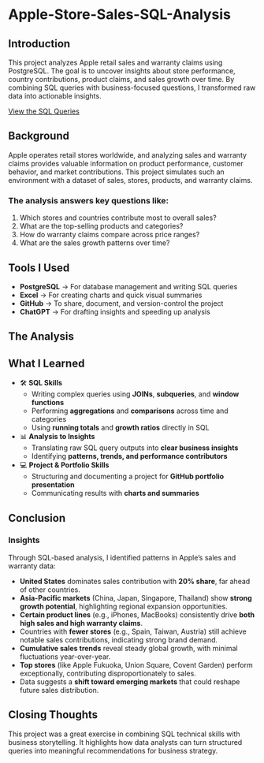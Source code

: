 # Apple-Store-Sales-SQL-Analysis
## Introduction
This project analyzes Apple retail sales and warranty claims using PostgreSQL. The goal is to uncover insights about store performance, country contributions, product claims, and sales growth over time. By combining SQL queries with business-focused questions, I transformed raw data into actionable insights.

[View the SQL Queries](apple_sale_analysis.sql)
## Background
Apple operates retail stores worldwide, and analyzing sales and warranty claims provides valuable information on product performance, customer behavior, and market contributions. This project simulates such an environment with a dataset of sales, stores, products, and warranty claims.

### The analysis answers key questions like:

1. Which stores and countries contribute most to overall sales?
2. What are the top-selling products and categories?
3. How do warranty claims compare across price ranges?
4. What are the sales growth patterns over time?
## Tools I Used
- **PostgreSQL** → For database management and writing SQL queries 
- **Excel** → For creating charts and quick visual summaries  
- **GitHub** → To share, document, and version-control the project  
- **ChatGPT** → For drafting insights and speeding up analysis 
## The Analysis
## What I Learned
- 🛠️ **SQL Skills**  
  - Writing complex queries using **JOINs**, **subqueries**, and **window functions**  
  - Performing **aggregations** and **comparisons** across time and categories  
  - Using **running totals** and **growth ratios** directly in SQL  
- 📊 **Analysis to Insights**  
  - Translating raw SQL query outputs into **clear business insights**  
  - Identifying **patterns, trends, and performance contributors**  
- 💻 **Project & Portfolio Skills**  
  - Structuring and documenting a project for **GitHub portfolio presentation**  
  - Communicating results with **charts and summaries**  

## Conclusion
### Insights
Through SQL-based analysis, I identified patterns in Apple’s sales and warranty data:

- **United States** dominates sales contribution with **20% share**, far ahead of other countries.  
- **Asia-Pacific markets** (China, Japan, Singapore, Thailand) show **strong growth potential**, highlighting regional expansion opportunities.  
- **Certain product lines** (e.g., iPhones, MacBooks) consistently drive **both high sales and high warranty claims**.   
- Countries with **fewer stores** (e.g., Spain, Taiwan, Austria) still achieve notable sales contributions, indicating strong brand demand.  
- **Cumulative sales trends** reveal steady global growth, with minimal fluctuations year-over-year.    
- **Top stores** (like Apple Fukuoka, Union Square, Covent Garden) perform exceptionally, contributing disproportionately to sales.  
- Data suggests a **shift toward emerging markets** that could reshape future sales distribution.  
## Closing Thoughts
This project was a great exercise in combining SQL technical skills with business storytelling. It highlights how data analysts can turn structured queries into meaningful recommendations for business strategy.

